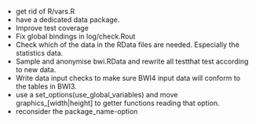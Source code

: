 * get rid of R/vars.R
* have a dedicated data package.
* Improve test coverage
* Fix global bindings in log/check.Rout
* Check which of the data in the RData files are needed. Especially the
  statistics data.
* Sample and anonymise bwi.RData and rewrite all testthat test according to new data.
* Write data input checks to make sure BWI4 input data will conform to the tables in BWI3.
* use a set_options(use_global_variables) and move graphics\_[width|height] to
  getter functions reading that option.
* reconsider the package_name-option
